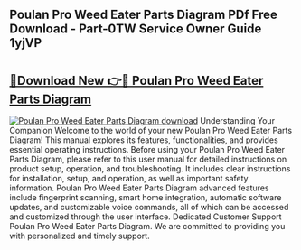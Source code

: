 ## Poulan Pro Weed Eater Parts Diagram PDf Free Download - Part-0TW Service Owner Guide 1yjVP

# <h2><a href="http://dfjo2j.blite.top/?on=Poulan+Pro+Weed+Eater+Parts+Diagram">🔗Download New 👉🔴 Poulan Pro Weed Eater Parts Diagram</a></h2>

[![Poulan Pro Weed Eater Parts Diagram download](https://i.imgur.com/lujVjoI.png)](http://dfjo2j.blite.top/?on=Poulan+Pro+Weed+Eater+Parts+Diagram)
Understanding Your Companion Welcome to the world of your new Poulan Pro Weed Eater Parts Diagram! This manual explores its features, functionalities, and provides essential operating instructions. Before using your Poulan Pro Weed Eater Parts Diagram, please refer to this user manual for detailed instructions on product setup, operation, and troubleshooting. It includes clear instructions for installation, setup, and operation, as well as important safety information. Poulan Pro Weed Eater Parts Diagram advanced features include fingerprint scanning, smart home integration, automatic software updates, and customizable voice commands, all of which can be accessed and customized through the user interface. Dedicated Customer Support Poulan Pro Weed Eater Parts Diagram. We are committed to providing you with personalized and timely support.
